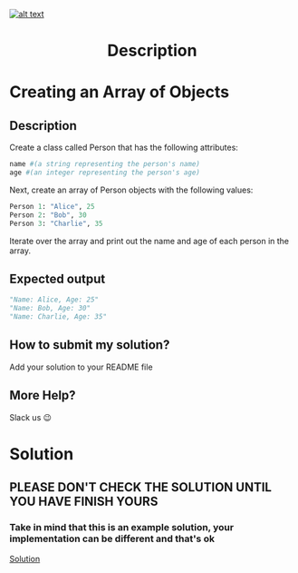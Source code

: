 <a href="https://www.core-code.io/">

![alt text](https://uploads-ssl.webflow.com/5eb2f56932c3562feab232e3/5f73550d00249e7e96c9f3de_Logo.png 'corecodeio')

</a>

<h1 align="center">Description</h1>

# Creating an Array of Objects

## Description

Create a class called Person that has the following attributes:

```python
name #(a string representing the person's name)
age #(an integer representing the person's age)
```

Next, create an array of Person objects with the following values:

```python
Person 1: "Alice", 25
Person 2: "Bob", 30
Person 3: "Charlie", 35
```

Iterate over the array and print out the name and age of each person in the array.

## Expected output

```python
"Name: Alice, Age: 25"
"Name: Bob, Age: 30"
"Name: Charlie, Age: 35"
```

## How to submit my solution?

Add your solution to your README file

## More Help?

Slack us 😉

# Solution

## PLEASE DON'T CHECK THE SOLUTION UNTIL YOU HAVE FINISH YOURS

### Take in mind that this is an example solution, your implementation can be different and that's ok

[Solution](../sol)
